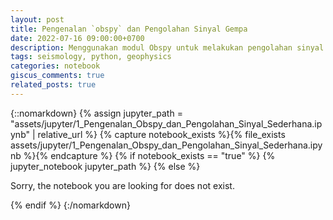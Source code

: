 ```yaml
---
layout: post
title: Pengenalan `obspy` dan Pengolahan Sinyal Gempa
date: 2022-07-16 09:00:00+0700
description: Menggunakan modul Obspy untuk melakukan pengolahan sinyal gempa secara sederhana
tags: seismology, python, geophysics
categories: notebook
giscus_comments: true
related_posts: true
---
```



{::nomarkdown}
{% assign jupyter_path = "assets/jupyter/1_Pengenalan_Obspy_dan_Pengolahan_Sinyal_Sederhana.ipynb" | relative_url %}
{% capture notebook_exists %}{% file_exists assets/jupyter/1_Pengenalan_Obspy_dan_Pengolahan_Sinyal_Sederhana.ipynb %}{% endcapture %}
{% if notebook_exists == "true" %}
    {% jupyter_notebook jupyter_path %}
{% else %}
    <p>Sorry, the notebook you are looking for does not exist.</p>
{% endif %}
{:/nomarkdown}

